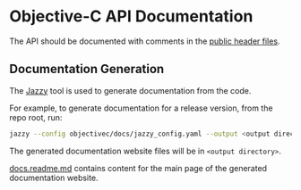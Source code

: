 # Objective-C API Documentation

The API should be documented with comments in the [public header files](../include).

## Documentation Generation

The [Jazzy](https://github.com/realm/jazzy) tool is used to generate documentation from the code.

For example, to generate documentation for a release version, from the repo root, run:

```bash
jazzy --config objectivec/docs/jazzy_config.yaml --output <output directory>
```

The generated documentation website files will be in `<output directory>`.

[docs.readme.md](./docs.readme.md) contains content for the main page of the generated documentation website.
